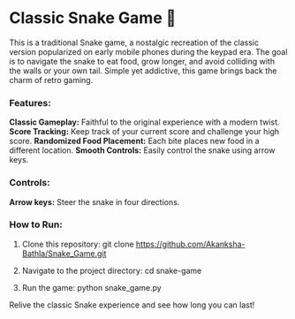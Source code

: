 # Classic Snake Game 🐍
This is a traditional Snake game, a nostalgic recreation of the classic version popularized on early mobile phones during the keypad era. The goal is to navigate the snake to eat food, grow longer, and avoid colliding with the walls or your own tail. Simple yet addictive, this game brings back the charm of retro gaming.

### Features:

<b>Classic Gameplay:</b> Faithful to the original experience with a modern twist.
<b>Score Tracking:</b> Keep track of your current score and challenge your high score.
<b>Randomized Food Placement:</b> Each bite places new food in a different location.
<b>Smooth Controls:</b> Easily control the snake using arrow keys.

### Controls:

<b>Arrow keys:</b> Steer the snake in four directions.

### How to Run:

1. Clone this repository:
git clone https://github.com/Akanksha-Bathla/Snake_Game.git

2. Navigate to the project directory:
cd snake-game

3. Run the game:
python snake_game.py


Relive the classic Snake experience and see how long you can last!
